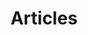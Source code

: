 ---
layout: listing
navOrder: 2
title: Articles
permalink: /articles/

postSrc: articles

# same as aside modules, but diff DOM location for reflow
adModules:
  - ad_cluster

asideModules:
  - subscribe
  - about_author

heading: Articles about programming & creative software development
---